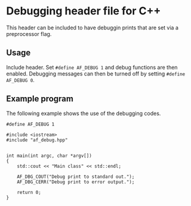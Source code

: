 # Debugging header file for C++
This header can be included to have debuggin prints
that are set via a preprocessor flag.

## Usage
Include header. Set `#define AF_DEBUG 1` and debug functions are then enabled.
Debugging messages can then be turned off by setting `#define AF_DEBUG 0`.

## Example program
The following example shows the use of the debugging codes.
```
#define AF_DEBUG 1

#include <iostream>
#include "af_debug.hpp"


int main(int argc, char *argv[])
{
    std::cout << "Main class" << std::endl;

    AF_DBG_COUT("Debug print to standard out.");
    AF_DBG_CERR("Debug print to error output.");

    return 0;
}
```
